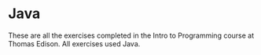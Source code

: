 # Java
These are all the exercises completed in the Intro to Programming course at Thomas Edison. All exercises used Java. 
